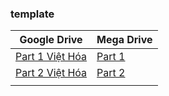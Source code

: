 ### **template**

| Google Drive | Mega Drive |
|--------------|------------|
| [Part 1 Việt Hóa]() | [Part 1]() |
| [Part 2 Việt Hóa]() | [Part 2]() | 
|  |  |
